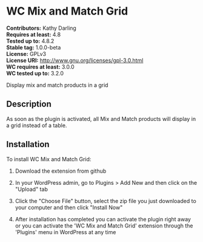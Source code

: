 # WC Mix and Match Grid #

**Contributors:** Kathy Darling      
**Requires at least:** 4.8      
**Tested up to:** 4.8.2      
**Stable tag:** 1.0.0-beta  
**License:** GPLv3      
**License URI:** http://www.gnu.org/licenses/gpl-3.0.html      
**WC requires at least:** 3.0.0      
**WC tested up to:** 3.2.0      

Display mix and match products in a grid

## Description ##

As soon as the plugin is activated, all Mix and Match products will display in a grid instead of a table.

## Installation ##

To install WC Mix and Match Grid:

1. Download the extension from github

2. In your WordPress admin, go to Plugins > Add New and then click on the "Upload" tab

3. Click the "Choose File" button, select the zip file you just downloaded to your computer and then click "Install Now"

4. After installation has completed you can activate the plugin right away or you can activate the 'WC Mix and Match Grid' extension through the 'Plugins' menu in WordPress at any time

